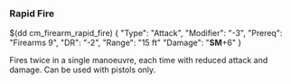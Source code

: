 ### Rapid Fire

$(dd cm_firearm_rapid_fire)
{ "Type": "Attack",
	"Modifier": "-3",
	"Prereq": "Firearms 9",
	"DR": "-2",
	"Range": "15 ft"
	"Damage": "__SM__+6"
}

Fires twice in a single manoeuvre, each time with reduced attack and
damage. Can be used with pistols only.
